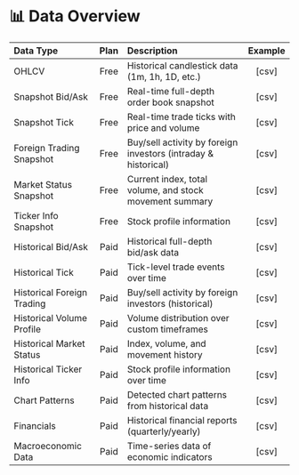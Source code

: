 # 📊 Data Overview

| **Data Type**              | **Plan** | **Description**                                                | **Example**       |
|:---------------------------|:--------:|:---------------------------------------------------------------|:-----------------:|
| OHLCV                      | Free     | Historical candlestick data (1m, 1h, 1D, etc.)                 | [csv]             |
| Snapshot Bid/Ask          | Free     | Real-time full-depth order book snapshot                       | [csv]             |
| Snapshot Tick             | Free     | Real-time trade ticks with price and volume                    | [csv]             |
| Foreign Trading Snapshot  | Free     | Buy/sell activity by foreign investors (intraday & historical) | [csv]             |
| Market Status Snapshot    | Free     | Current index, total volume, and stock movement summary        | [csv]             |
| Ticker Info Snapshot      | Free     | Stock profile information                                      | [csv]             |
| Historical Bid/Ask        | Paid     | Historical full-depth bid/ask data                             | [csv]             |
| Historical Tick           | Paid     | Tick-level trade events over time                              | [csv]             |
| Historical Foreign Trading| Paid     | Buy/sell activity by foreign investors (historical)            | [csv]             |
| Historical Volume Profile | Paid     | Volume distribution over custom timeframes                     | [csv]             |
| Historical Market Status  | Paid     | Index, volume, and movement history                            | [csv]             |
| Historical Ticker Info    | Paid     | Stock profile information over time                            | [csv]             |
| Chart Patterns            | Paid     | Detected chart patterns from historical data                   | [csv]             |
| Financials                | Paid     | Historical financial reports (quarterly/yearly)                | [csv]             |
| Macroeconomic Data        | Paid     | Time-series data of economic indicators                        | [csv]             |
